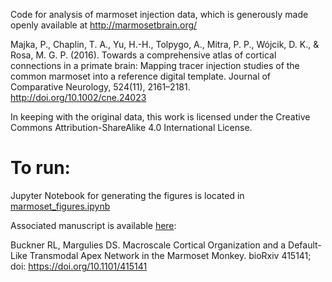 Code for analysis of marmoset injection data, which is generously made openly available at http://marmosetbrain.org/

Majka, P., Chaplin, T. A., Yu, H.-H., Tolpygo, A., Mitra, P. P., Wójcik, D. K., & Rosa, M. G. P. (2016). Towards a comprehensive atlas of cortical connections in a primate brain: Mapping tracer injection studies of the common marmoset into a reference digital template. Journal of Comparative Neurology, 524(11), 2161–2181. http://doi.org/10.1002/cne.24023

In keeping with the original data, this work is licensed under the Creative Commons Attribution-ShareAlike 4.0 International License. 

# To run:

Jupyter Notebook for generating the figures is located in [marmoset_figures.ipynb](https://github.com/margulies/marmoset/blob/master/marmoset_figures.ipynb)

Associated manuscript is available [here](https://www.biorxiv.org/content/early/2018/09/12/415141):

Buckner RL, Margulies DS. Macroscale Cortical Organization and a Default-Like Transmodal Apex Network in the Marmoset Monkey. bioRxiv 415141; doi: https://doi.org/10.1101/415141
